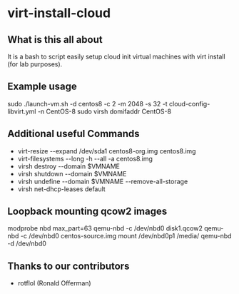 # virt-install-cloud

## What is this all about

It is a bash to script easily setup cloud init virtual machines with virt install (for lab purposes).

## Example usage

sudo ./launch-vm.sh -d centos8 -c 2 -m 2048 -s 32 -t cloud-config-libvirt.yml -n CentOS-8
sudo virsh domifaddr CentOS-8

## Additional useful Commands

- virt-resize --expand /dev/sda1 centos8-org.img centos8.img
- virt-filesystems --long -h --all -a centos8.img
- virsh destroy --domain $VMNAME
- virsh shutdown --domain $VMNAME
- virsh undefine --domain $VMNAME --remove-all-storage
- virsh net-dhcp-leases default

## Loopback mounting qcow2 images

modprobe nbd max_part=63
qemu-nbd -c /dev/nbd0 disk1.qcow2
qemu-nbd -c /dev/nbd0 centos-source.img
mount /dev/nbd0p1 /media/
qemu-nbd -d /dev/nbd0

## Thanks to our contributors

- rotflol (Ronald Offerman)